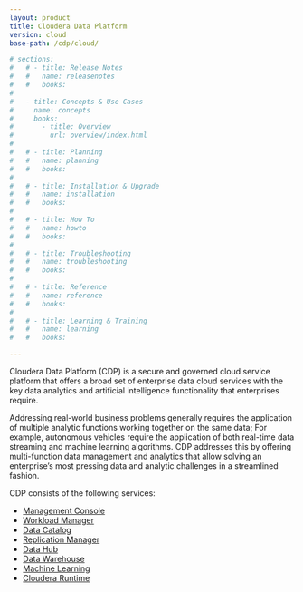 ```yaml
---
layout: product
title: Cloudera Data Platform
version: cloud
base-path: /cdp/cloud/

# sections:
#   # - title: Release Notes
#   #   name: releasenotes
#   #   books:
#
#   - title: Concepts & Use Cases
#     name: concepts
#     books:
#       - title: Overview
#         url: overview/index.html
#
#   # - title: Planning
#   #   name: planning
#   #   books:
#
#   # - title: Installation & Upgrade
#   #   name: installation
#   #   books:
#
#   # - title: How To
#   #   name: howto
#   #   books:
#
#   # - title: Troubleshooting
#   #   name: troubleshooting
#   #   books:
#
#   # - title: Reference
#   #   name: reference
#   #   books:
#
#   # - title: Learning & Training
#   #   name: learning
#   #   books:

---
```

Cloudera Data Platform (CDP) is a secure and governed cloud service platform that offers a broad set of enterprise data cloud services with the key data analytics and artificial intelligence functionality that enterprises require.

Addressing real-world business problems generally requires the application of multiple analytic functions working together on the same data; For example, autonomous vehicles require the application of both real-time data streaming and machine learning algorithms. CDP addresses this by offering multi-function data management and analytics that allow solving an enterprise’s most pressing data and analytic challenges in a streamlined fashion.

CDP consists of the following services:

* [Management Console](/management-console/cloud/index.html)
* [Workload Manager](/workload-manager/cloud/index.html)
* [Data Catalog](/data-catalog/cloud/index.html)
* [Replication Manager](/replication-manager/cloud/index.html)
* [Data Hub](/data-hub/cloud/index.html)
* [Data Warehouse](/data-warehouse/cloud/index.html)
* [Machine Learning](/machine-learning/cloud/index.html)
* [Cloudera Runtime](/runtime/cloud/index.html)
